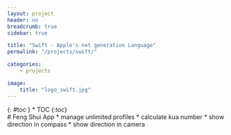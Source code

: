 ```yaml
---
layout: project
header: no
breadcrumb: true
sidebar: true

title: "Swift - Apple's net generation Language"
permalink: "/projects/swift/"

categories:
    - projects

image:
    title: "logo_swift.jpg"
---
```

<div class="row">
<div class="medium-4 medium-push-8 columns" markdown="1">
<div class="panel radius" markdown="1">
{: #toc }
*  TOC
{:toc}
</div>
</div>

<div class="medium-8 medium-pull-4 columns" markdown="1">
# Feng Shui App
* manage unlimited profiles
* calculate kua number
* show direction in compass
* show direction in camera

</div>
